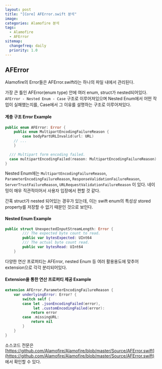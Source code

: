 ```yaml
---
layout: post
title: "[Core] AFError.swift 분석"
image:
categories: Alamofire 분석
tags: 
  - Alamofire
  - AFError
sitemap:
  changefreq: daily
  priority: 1.0
---
```


## AFError

Alamofire의 Error들은 AFError.swift라는 하나의 파일 내에서 관리된다.

가장 큰 틀인 AFError(enum type) 안에 여러 enum, struct가 nested되어있다. `AFError - Nested Enum - Case` 구조로 이루어져있으며 Nested Enum에서 어떤 작업이 실패했는지를, Case에서 그 이유를 설명하는 구조로 이루어져있다.

#### 계층 구조 Error Example

```swift
public enum AFError: Error {
	public enum MultipartEncodingFailureReason {
		case bodyPartURLInvalid(url: URL)
    // ...
	}
  
  /// Multipart form encoding failed.
  case multipartEncodingFailed(reason: MultipartEncodingFailureReason)
}
```



Nested Enum에는 `MultipartEncodingFailureReason`, `ParameterEncodingFailureReason`, `ResponseValidationFailureReason`, `ServerTrustFailureReason`, `URLRequestValidationFailureReason` 이 있다. 네이밍이 매우 직관적이어서 사용자 입장에서 편할 것 같다.



간혹 struct가 nested 되어있는 경우가 있는데, 이는 swift enum의 특성상 stored property를 저장할 수 없기 때문인 것으로 보인다. 

#### Nested Enum Example

```swift
public struct UnexpectedInputStreamLength: Error {
        /// The expected byte count to read.
        public var bytesExpected: UInt64
        /// The actual byte count read.
        public var bytesRead: UInt64
    }
```



다양한 연산  프로퍼티는 AFError, nested Enum 등 여러 활용용도에 맞추어 extension으로 각각 분리되어있다.

#### Extension을 통한 연산 프로퍼티 제공 Example

```swift
extension AFError.ParameterEncodingFailureReason {
    var underlyingError: Error? {
        switch self {
        case let .jsonEncodingFailed(error),
             let .customEncodingFailed(error):
            return error
        case .missingURL:
            return nil
        }
    }
}
```



소스코드 전문은 [https://github.com/Alamofire/Alamofire/blob/master/Source/AFError.swift](https://github.com/Alamofire/Alamofire/blob/master/Source/AFError.swift) 에서 확인할 수 있다.

